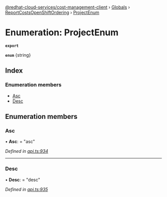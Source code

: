 [@redhat-cloud-services/cost-management-client](../README.md) › [Globals](../globals.md) › [ReportCostsOpenShiftOrdering](../modules/reportcostsopenshiftordering.md) › [ProjectEnum](reportcostsopenshiftordering.projectenum.md)

# Enumeration: ProjectEnum

**`export`** 

**`enum`** {string}

## Index

### Enumeration members

* [Asc](reportcostsopenshiftordering.projectenum.md#asc)
* [Desc](reportcostsopenshiftordering.projectenum.md#desc)

## Enumeration members

###  Asc

• **Asc**: = "asc"

*Defined in [api.ts:934](https://github.com/RedHatInsights/javascript-clients/blob/master/packages/cost-management/api.ts#L934)*

___

###  Desc

• **Desc**: = "desc"

*Defined in [api.ts:935](https://github.com/RedHatInsights/javascript-clients/blob/master/packages/cost-management/api.ts#L935)*
